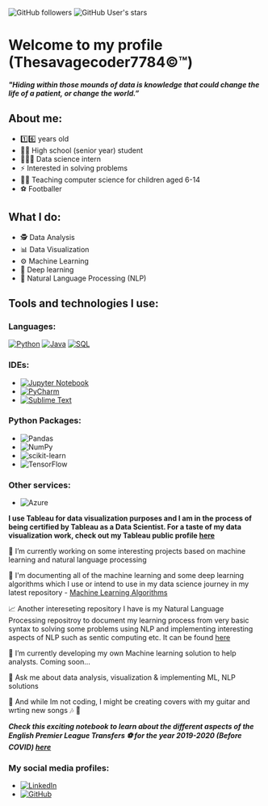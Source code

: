 ![GitHub followers](https://img.shields.io/github/followers/Thesavagecoder7784?style=social) ![GitHub User's stars](https://img.shields.io/github/stars/Thesavagecoder7784?affiliations=OWNER&style=social) 

# Welcome to my profile (Thesavagecoder7784©️™️)

***"Hiding within those mounds of data is knowledge that could change the life of a patient, or change the world.”***

## About me: 
- 1️⃣6️⃣ years old 
- 👨‍🎓 High school (senior year) student 
- 👨🏻‍💻 Data science intern
- ⚡ Interested in solving problems
- 👨‍🏫 Teaching computer science for children aged 6-14
- ⚽️ Footballer 

## What I do:
- 🕵️ Data Analysis
- 📊 Data Visualization
- ⚙️ Machine Learning
- 🧠 Deep learning 
- 🤖 Natural Language Processing (NLP)

## Tools and technologies I use:
### Languages:
   [![Python](https://img.shields.io/badge/python-3670A0?style=for-the-badge&logo=python&logoColor=ffdd54)][3]
   [![Java](https://img.shields.io/badge/java-%23ED8B00.svg?style=for-the-badge&logo=java&logoColor=white)][4]
   [![SQL](https://img.shields.io/badge/mysql-%2300f.svg?style=for-the-badge&logo=mysql&logoColor=white)][5]

### IDEs:
  - [![Jupyter Notebook](https://img.shields.io/badge/jupyter-%23FA0F00.svg?style=for-the-badge&logo=jupyter&logoColor=white)][6]
  - [![PyCharm](https://img.shields.io/badge/pycharm-143?style=for-the-badge&logo=pycharm&logoColor=black&color=black&labelColor=green)][7]
  - [![Sublime Text](https://img.shields.io/badge/sublime_text-%23575757.svg?style=for-the-badge&logo=sublime-text&logoColor=important)][8] 

### Python Packages:
  - ![Pandas](https://img.shields.io/badge/pandas-%23150458.svg?style=for-the-badge&logo=pandas&logoColor=white) 
  - ![NumPy](https://img.shields.io/badge/numpy-%23013243.svg?style=for-the-badge&logo=numpy&logoColor=white)  
  - ![scikit-learn](https://img.shields.io/badge/scikit--learn-%23F7931E.svg?style=for-the-badge&logo=scikit-learn&logoColor=white) 
  - ![TensorFlow](https://img.shields.io/badge/TensorFlow-%23FF6F00.svg?style=for-the-badge&logo=TensorFlow&logoColor=white) 

### Other services:
  - ![Azure](https://img.shields.io/badge/azure-%230072C6.svg?style=for-the-badge&logo=microsoftazure&logoColor=white)

**I use Tableau for data visualization purposes and I am in the process of being certified by Tableau as a Data Scientist. For a taste of my data visualization work, check out my Tableau public profile [here](https://public.tableau.com/profile/prabhat6777#!/)**

🔭 I’m currently working on some interesting projects based on machine learning and natural language processing

📄 I'm documenting all of the machine learning and some deep learning algorithms which I use or intend to use in my data science journey in my latest repository - [Machine Learning Algorithms](https://github.com/Thesavagecoder7784/Machine-Learning-Algorthims)

📈 Another intereseting repository I have is my Natural Language Processing repositroy to document my learning process from very basic syntax to solving some problems using NLP and implementing interesting aspects of NLP such as sentic computing etc. It can be found [here](https://github.com/Thesavagecoder7784/NaturalLanguageProcessing-NLP-)

🌱 I’m currently developing my own Machine learning solution to help analysts. Coming soon...

💬 Ask me about data analysis, visualization & implementing ML, NLP solutions

🎸 And while Im not coding, I might be creating covers with my guitar and wrting new songs  🎶 🎵

***Check this exciting notebook to learn about the different aspects of the English Premier League Transfers ⚽️ for the year 2019-2020 (Before COVID) [here](https://github.com/Thesavagecoder7784/Statistical-Data-Analysis-With-Pandas/blob/master/English%20Premier%20League%20Transfers%20Analysis%202019-20.ipynb)***

[1]: https://github.com/Thesavagecoder7784/
[2]: https://www.linkedin.com/in/prabhat-m-237719172/
[3]: https://www.python.org/
[4]: https://www.java.com/en/
[5]: https://www.mysql.com/
[6]: https://jupyter.org/
[7]: https://www.jetbrains.com/pycharm/
[8]: https://www.sublimetext.com/

### My social media profiles:
- [![LinkedIn](https://img.shields.io/badge/linkedin-%230077B5.svg?style=for-the-badge&logo=linkedin&logoColor=white)][2]
- [![GitHub](https://img.shields.io/badge/github-%23121011.svg?style=for-the-badge&logo=github&logoColor=white)][1] 
